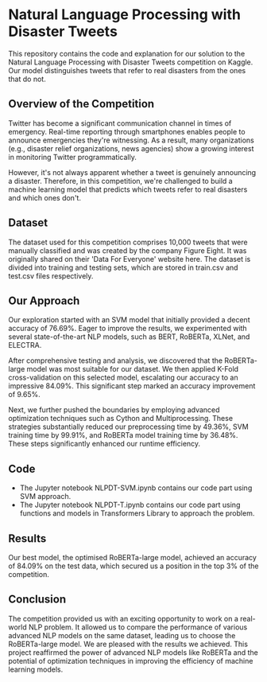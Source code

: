# Natural Language Processing with Disaster Tweets
This repository contains the code and explanation for our solution to the Natural Language Processing with Disaster Tweets competition on Kaggle. Our model distinguishes tweets that refer to real disasters from the ones that do not.

## Overview of the Competition
Twitter has become a significant communication channel in times of emergency. Real-time reporting through smartphones enables people to announce emergencies they're witnessing. As a result, many organizations (e.g., disaster relief organizations, news agencies) show a growing interest in monitoring Twitter programmatically.

However, it's not always apparent whether a tweet is genuinely announcing a disaster. Therefore, in this competition, we're challenged to build a machine learning model that predicts which tweets refer to real disasters and which ones don't.

## Dataset
The dataset used for this competition comprises 10,000 tweets that were manually classified and was created by the company Figure Eight. It was originally shared on their 'Data For Everyone' website here. The dataset is divided into training and testing sets, which are stored in train.csv and test.csv files respectively.

## Our Approach
Our exploration started with an SVM model that initially provided a decent accuracy of 76.69%. Eager to improve the results, we experimented with several state-of-the-art NLP models, such as BERT, RoBERTa, XLNet, and ELECTRA.

After comprehensive testing and analysis, we discovered that the RoBERTa-large model was most suitable for our dataset. We then applied K-Fold cross-validation on this selected model, escalating our accuracy to an impressive 84.09%. This significant step marked an accuracy improvement of 9.65%.

Next, we further pushed the boundaries by employing advanced optimization techniques such as Cython and Multiprocessing. These strategies substantially reduced our preprocessing time by 49.36%, SVM training time by 99.91%, and RoBERTa model training time by 36.48%. These steps significantly enhanced our runtime efficiency.

## Code
- The Jupyter notebook NLPDT-SVM.ipynb contains our code part using SVM approach.
- The Jupyter notebook NLPDT-T.ipynb contains our code part using functions and models in Transformers Library to approach the problem.

## Results
Our best model, the optimised RoBERTa-large model, achieved an accuracy of 84.09% on the test data, which secured us a position in the top 3% of the competition.

## Conclusion
The competition provided us with an exciting opportunity to work on a real-world NLP problem. It allowed us to compare the performance of various advanced NLP models on the same dataset, leading us to choose the RoBERTa-large model. We are pleased with the results we achieved. This project reaffirmed the power of advanced NLP models like RoBERTa and the potential of optimization techniques in improving the efficiency of machine learning models.
